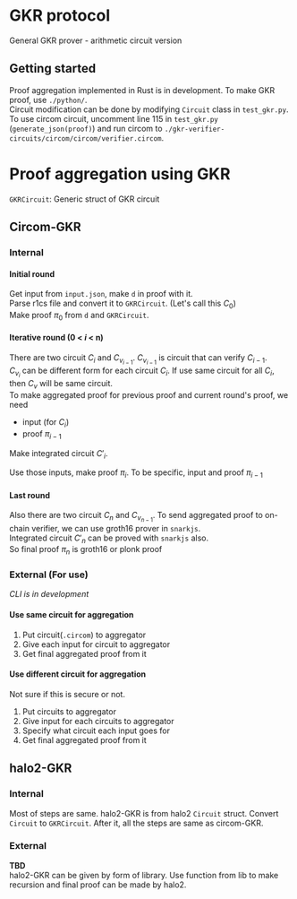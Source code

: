 # GKR protocol
General GKR prover - arithmetic circuit version

## Getting started
Proof aggregation implemented in Rust is in development. To make GKR proof, use `./python/`.  
Circuit modification can be done by modifying `Circuit` class in `test_gkr.py`.\
To use circom circuit, uncomment line 115 in `test_gkr.py` (`generate_json(proof)`) and run circom to `./gkr-verifier-circuits/circom/circom/verifier.circom`.

# Proof aggregation using GKR

`GKRCircuit`: Generic struct of GKR circuit  

## Circom-GKR
### Internal
#### Initial round
Get input from `input.json`, make `d` in proof with it.  
Parse r1cs file and convert it to `GKRCircuit`. (Let's call this $C_0$)  
Make proof $\pi_0$ from `d` and `GKRCircuit`.
#### Iterative round (0 < $i$ < n)
There are two circuit $C_i$ and $C_{v_{i - 1}}$. $C_{v_{i - 1}}$ is circuit that can verify $C_{i - 1}$.  
$C_{v_i}$ can be different form for each circuit $C_i$. If use same circuit for all $C_i$, then $C_v$ will be same circuit.  
To make aggregated proof for previous proof and current round's proof, we need
- input (for $C_i$)
- proof $\pi_{i - 1}$

Make integrated circuit $C'_i$.

Use those inputs, make proof $\pi_i$.
To be specific, input and proof $\pi_{i - 1}$
#### Last round
Also there are two circuit $C_n$ and $C_{v_{n - 1}}$. To send aggregated proof to on-chain verifier, we can use groth16 prover in `snarkjs`.  
Integrated circuit $C'_{n}$ can be proved with `snarkjs` also.  
So final proof $\pi_n$ is groth16 or plonk proof

### External (For use)
*CLI is in development*
#### Use same circuit for aggregation
1. Put circuit(`.circom`) to aggregator
2. Give each input for circuit to aggregator
3. Get final aggregated proof from it
#### Use different circuit for aggregation
Not sure if this is secure or not.
1. Put circuits to aggregator
2. Give input for each circuits to aggregator
3. Specify what circuit each input goes for
4. Get final aggregated proof from it

## halo2-GKR
### Internal
Most of steps are same. halo2-GKR is from halo2 `Circuit` struct.
Convert `Circuit` to `GKRCircuit`. After it, all the steps are same as circom-GKR.
### External
**TBD**  
halo2-GKR can be given by form of library. Use function from lib to make recursion and final proof can be made by halo2.
